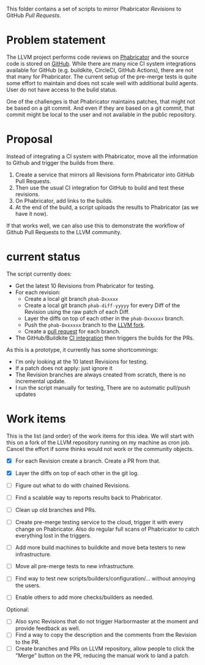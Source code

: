 This folder contains a set of scripts to mirror Phabricator *Revisions* to GitHub *Pull Requests*.

# Problem statement
The LLVM project performs code reviews on [Phabricator](https://reviews.llvm.org) and the source 
code is stored on [GitHub](https://github.com/llvm/llvm-project). While there are many nice CI 
system integrations available for GitHub (e.g. buildkite, CircleCI, GitHub Actions), there are not 
that many for Phabricator. The current setup of the pre-merge tests is quite some effort to maintain 
and does not scale well with additional build agents. User do not have access to the bulid status.

One of the challenges is that Phabricator maintains patches, that might not be based on a git 
commit. And even if they are based on a git commit, that commit might be local to the user and 
not available in the public repository.

# Proposal
Instead of integrating a CI system with Phabricator, move all the information to Github and trigger 
the builds from there.

1. Create a service that mirrors all Revisions form Phabricator into GitHub Pull Requests. 
1. Then use the usual CI integration for GitHub to build and test these revisions.
1. On Phabricator, add links to the builds.
1. At the end of the build, a script uploads the results to Phabricator (as we have it now).

If that works well, we can also use this to demonstrate the workflow of Github Pull Requests to the 
LLVM community.

# current status
The script currently does:

* Get the latest 10 Revisions from Phabricator for testing. 
* For each revision:
  * Create a local git branch `phab-Dxxxxx`
  * Create a local git branch `phab-diff-yyyyy` for every Diff of the Revision using the raw patch of each Diff.
  * Layer the diffs on top of each other in the `phab-Dxxxxxx` branch. 
  * Push the `phab-Dxxxxxx` branch to the [LLVM fork](https://github.com/ChristianKuehnel/llvm-project).
  * Create a [pull request](https://github.com/ChristianKuehnel/llvm-project/pulls) for each branch.
* The GitHub/Buildkite 
  [CI integration](https://buildkite.com/llvm-project/phabricator-pull-request-integration-prototype) 
  then triggers the builds for the PRs.

As this is a prototype, it currently has some shortcommings:
* I'm only looking at the 10 latest Revisions for testing.
* If a patch does not apply: just ignore it
* The Revision branches are always created from scratch, there is no incremental update.
* I run the script manually for testing, There are no automatic pull/push updates

# Work items

This is the list (and order) of the work items for this idea.
We will start with this on a fork of the LLVM repository running on my machine as cron job.
Cancel the effort if some thinks would not work or the community objects.

* [x] For each Revision create a branch. Create a PR from that.
* [x] Layer the diffs on top of each other in the git log.
* [ ] Figure out what to do with chained Revisions.
* [ ] Find a scalable way to reports results back to Phabricator. 
* [ ] Clean up old branches and PRs.
* [ ] Create pre-merge testing service to the cloud, trigger it with every change on Phabricator. 
      Also do regular full scans of Phabricator to catch everything lost in the triggers.
* [ ] Add more build machines to buildkite and move beta testers to new infrastructure.
* [ ] Move all pre-merge tests to new infrastructure.
* [ ] Find way to test new scripts/builders/configuration/... without annoying the users.
* [ ] Enable others to add more checks/builders as needed.


Optional: 
* [ ] Also sync Revisions that do not trigger Harbormaster at the moment and provide feedback as 
well.
* [ ] Find a way to copy the description and the comments from the Revision to the PR. 
* [ ] Create branches and PRs on LLVM repository, allow people to click the "Merge" button on the PR, 
reducing the manual work to land a patch. 